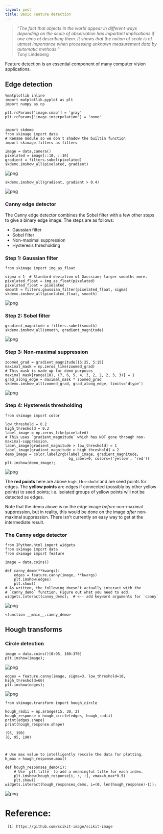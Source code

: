 ```yaml
---
layout: post
title: Basic Feature detection 
---
```


> "*The fact that objects in the world appear in different ways depending on the scale of observation has important implications if one aims at describing them. It shows that the notion of scale is of utmost importance when processing unknown measurement data by automatic methods.*"  
                                       Tony Lindeberg

Feature detection is an essential component of many computer vision applications.

## Edge detection


    %matplotlib inline
    import matplotlib.pyplot as plt
    import numpy as np
    
    plt.rcParams['image.cmap'] = 'gray'
    plt.rcParams['image.interpolation'] = 'none'


    import skdemo
    from skimage import data
    # Rename module so we don't shadow the builtin function
    import skimage.filters as filters
    
    image = data.camera()
    pixelated = image[::10, ::10]
    gradient = filters.sobel(pixelated)
    skdemo.imshow_all(pixelated, gradient)


![png](Feature%20Detection_files/Feature%20Detection_4_0.png)



    skdemo.imshow_all(gradient, gradient > 0.4)


![png](Feature%20Detection_files/Feature%20Detection_5_0.png)


### Canny edge detector

The Canny edge detector combines the Sobel filter with a few other steps to give a binary edge image. The steps are as follows:
* Gaussian filter
* Sobel filter
* Non-maximal suppression
* Hysteresis thresholding

### Step 1: Gaussian filter


    from skimage import img_as_float
    
    sigma = 1  # Standard-deviation of Gaussian; larger smooths more.
    pixelated_float = img_as_float(pixelated)
    pixelated_float = pixelated
    smooth = filters.gaussian_filter(pixelated_float, sigma)
    skdemo.imshow_all(pixelated_float, smooth)


![png](Feature%20Detection_files/Feature%20Detection_9_0.png)


### Step 2: Sobel filter


    gradient_magnitude = filters.sobel(smooth)
    skdemo.imshow_all(smooth, gradient_magnitude)


![png](Feature%20Detection_files/Feature%20Detection_11_0.png)


### Step 3: Non-maximal suppression


    zoomed_grad = gradient_magnitude[15:25, 5:15]
    maximal_mask = np.zeros_like(zoomed_grad)
    # This mask is made up for demo purposes
    maximal_mask[range(10), (7, 6, 5, 4, 3, 2, 2, 2, 3, 3)] = 1
    grad_along_edge = maximal_mask * zoomed_grad
    skdemo.imshow_all(zoomed_grad, grad_along_edge, limits='dtype')


![png](Feature%20Detection_files/Feature%20Detection_13_0.png)


### Step 4: Hysteresis thresholding


    from skimage import color
    
    low_threshold = 0.2
    high_threshold = 0.3
    label_image = np.zeros_like(pixelated)
    # This uses `gradient_magnitude` which has NOT gone through non-maximal-suppression.
    label_image[gradient_magnitude > low_threshold] = 1
    label_image[gradient_magnitude > high_threshold] = 2
    demo_image = color.label2rgb(label_image, gradient_magnitude,
                                 bg_label=0, colors=('yellow', 'red'))
    plt.imshow(demo_image);


![png](Feature%20Detection_files/Feature%20Detection_15_0.png)


The **red points** here are above `high_threshold` and are seed points for edges. The **yellow points** are edges if connected (possibly by other yellow points) to seed points; i.e. isolated groups of yellow points will not be detected as edges.

Note that the demo above is on the edge image *before* non-maximal suppression, but in reality, this would be done on the image *after* non-maximal suppression. There isn't currently an easy way to get at the intermediate result.

### The Canny edge detector


    from IPython.html import widgets
    from skimage import data
    from skimage import feature
    
    image = data.coins()
    
    def canny_demo(**kwargs):
        edges = feature.canny(image, **kwargs)
        plt.imshow(edges)
        plt.show()
    # As written, the following doesn't actually interact with the
    # `canny_demo` function. Figure out what you need to add.
    widgets.interact(canny_demo);  # <-- add keyword arguments for `canny`


![png](Feature%20Detection_files/Feature%20Detection_18_0.png)





    <function __main__.canny_demo>



## Hough transforms

### Circle detection


    image = data.coins()[0:95, 180:370]
    plt.imshow(image);


![png](Feature%20Detection_files/Feature%20Detection_21_0.png)



    edges = feature.canny(image, sigma=3, low_threshold=10, high_threshold=60)
    plt.imshow(edges);


![png](Feature%20Detection_files/Feature%20Detection_22_0.png)



    from skimage.transform import hough_circle
     
    hough_radii = np.arange(15, 30, 2)
    hough_response = hough_circle(edges, hough_radii)
    print(edges.shape)
    print(hough_response.shape)

    (95, 190)
    (8, 95, 190)



    # Use max value to intelligently rescale the data for plotting.
    h_max = hough_response.max()
    
    def hough_responses_demo(i):
        # Use `plt.title` to add a meaningful title for each index.
        plt.imshow(hough_response[i, :, :], vmax=h_max*0.5)
        plt.show()
    widgets.interact(hough_responses_demo, i=(0, len(hough_response)-1));


![png](Feature%20Detection_files/Feature%20Detection_24_0.png)


# Reference:
     [1] https://github.com/scikit-image/scikit-image
